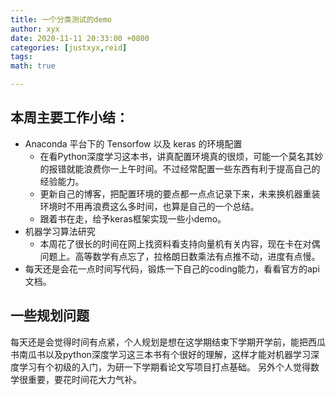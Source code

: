```yaml
---
title: 一个分类测试的demo
author: xyx
date: 2020-11-11 20:33:00 +0800
categories: [justxyx,reid]
tags: 
math: true

---
```

## 本周主要工作小结：
  - Anaconda 平台下的 Tensorfow 以及 keras 的环境配置
    - 在看Python深度学习这本书，讲真配置环境真的很烦，可能一个莫名其妙的报错就能浪费你一上午时间。不过经常配置一些东西有利于提高自己的经验能力。
    - 更新自己的博客，把配置环境的要点都一点点记录下来，未来换机器重装环境时不用再浪费这么多时间，也算是自己的一个总结。
    - 跟着书在走，给予keras框架实现一些小demo。
  - 机器学习算法研究
    - 本周花了很长的时间在网上找资料看支持向量机有关内容，现在卡在对偶问题上。高等数学有点忘了，拉格朗日数乘法有点推不动，进度有点慢。
- 每天还是会花一点时间写代码，锻炼一下自己的coding能力，看看官方的api文档。

## 一些规划问题
每天还是会觉得时间有点紧，个人规划是想在这学期结束下学期开学前，能把西瓜书南瓜书以及python深度学习这三本书有个很好的理解，这样才能对机器学习深度学习有个初级的入门，为研一下学期看论文写项目打点基础。
另外个人觉得数学很重要，要花时间花大力气补。
    

